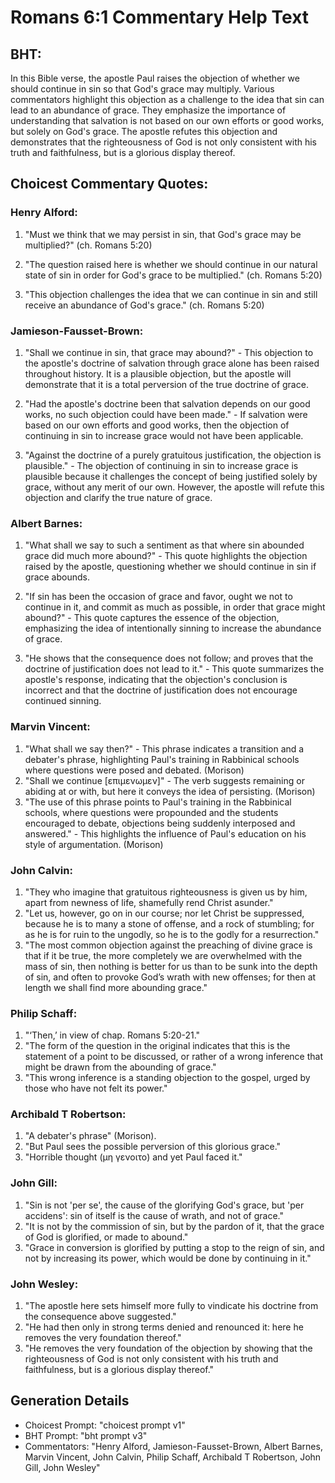 # Romans 6:1 Commentary Help Text

## BHT:
In this Bible verse, the apostle Paul raises the objection of whether we should continue in sin so that God's grace may multiply. Various commentators highlight this objection as a challenge to the idea that sin can lead to an abundance of grace. They emphasize the importance of understanding that salvation is not based on our own efforts or good works, but solely on God's grace. The apostle refutes this objection and demonstrates that the righteousness of God is not only consistent with his truth and faithfulness, but is a glorious display thereof.

## Choicest Commentary Quotes:
### Henry Alford:
1. "Must we think that we may persist in sin, that God's grace may be multiplied?" (ch. Romans 5:20)

2. "The question raised here is whether we should continue in our natural state of sin in order for God's grace to be multiplied." (ch. Romans 5:20)

3. "This objection challenges the idea that we can continue in sin and still receive an abundance of God's grace." (ch. Romans 5:20)

### Jamieson-Fausset-Brown:
1. "Shall we continue in sin, that grace may abound?" - This objection to the apostle's doctrine of salvation through grace alone has been raised throughout history. It is a plausible objection, but the apostle will demonstrate that it is a total perversion of the true doctrine of grace. 

2. "Had the apostle's doctrine been that salvation depends on our good works, no such objection could have been made." - If salvation were based on our own efforts and good works, then the objection of continuing in sin to increase grace would not have been applicable. 

3. "Against the doctrine of a purely gratuitous justification, the objection is plausible." - The objection of continuing in sin to increase grace is plausible because it challenges the concept of being justified solely by grace, without any merit of our own. However, the apostle will refute this objection and clarify the true nature of grace.

### Albert Barnes:
1. "What shall we say to such a sentiment as that where sin abounded grace did much more abound?" - This quote highlights the objection raised by the apostle, questioning whether we should continue in sin if grace abounds. 

2. "If sin has been the occasion of grace and favor, ought we not to continue in it, and commit as much as possible, in order that grace might abound?" - This quote captures the essence of the objection, emphasizing the idea of intentionally sinning to increase the abundance of grace. 

3. "He shows that the consequence does not follow; and proves that the doctrine of justification does not lead to it." - This quote summarizes the apostle's response, indicating that the objection's conclusion is incorrect and that the doctrine of justification does not encourage continued sinning.

### Marvin Vincent:
1. "What shall we say then?" - This phrase indicates a transition and a debater's phrase, highlighting Paul's training in Rabbinical schools where questions were posed and debated. (Morison)
2. "Shall we continue [επιμενωμεν]" - The verb suggests remaining or abiding at or with, but here it conveys the idea of persisting. (Morison)
3. "The use of this phrase points to Paul's training in the Rabbinical schools, where questions were propounded and the students encouraged to debate, objections being suddenly interposed and answered." - This highlights the influence of Paul's education on his style of argumentation. (Morison)

### John Calvin:
1. "They who imagine that gratuitous righteousness is given us by him, apart from newness of life, shamefully rend Christ asunder."
2. "Let us, however, go on in our course; nor let Christ be suppressed, because he is to many a stone of offense, and a rock of stumbling; for as he is for ruin to the ungodly, so he is to the godly for a resurrection."
3. "The most common objection against the preaching of divine grace is that if it be true, the more completely we are overwhelmed with the mass of sin, then nothing is better for us than to be sunk into the depth of sin, and often to provoke God’s wrath with new offenses; for then at length we shall find more abounding grace."

### Philip Schaff:
1. "‘Then,’ in view of chap. Romans 5:20-21." 
2. "The form of the question in the original indicates that this is the statement of a point to be discussed, or rather of a wrong inference that might be drawn from the abounding of grace." 
3. "This wrong inference is a standing objection to the gospel, urged by those who have not felt its power."

### Archibald T Robertson:
1. "A debater's phrase" (Morison).
2. "But Paul sees the possible perversion of this glorious grace."
3. "Horrible thought (μη γενοιτο) and yet Paul faced it."

### John Gill:
1. "Sin is not 'per se', the cause of the glorifying God's grace, but 'per accidens': sin of itself is the cause of wrath, and not of grace."
2. "It is not by the commission of sin, but by the pardon of it, that the grace of God is glorified, or made to abound."
3. "Grace in conversion is glorified by putting a stop to the reign of sin, and not by increasing its power, which would be done by continuing in it."

### John Wesley:
1. "The apostle here sets himself more fully to vindicate his doctrine from the consequence above suggested."
2. "He had then only in strong terms denied and renounced it: here he removes the very foundation thereof."
3. "He removes the very foundation of the objection by showing that the righteousness of God is not only consistent with his truth and faithfulness, but is a glorious display thereof."


## Generation Details
- Choicest Prompt: "choicest prompt v1"
- BHT Prompt: "bht prompt v3"
- Commentators: "Henry Alford, Jamieson-Fausset-Brown, Albert Barnes, Marvin Vincent, John Calvin, Philip Schaff, Archibald T Robertson, John Gill, John Wesley"
